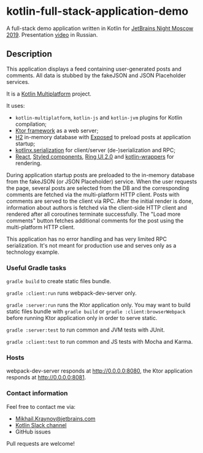 # kotlin-full-stack-application-demo

A full-stack demo application written in Kotlin for [JetBrains Night Moscow 2019](https://info.jetbrains.com/jetbrains-night-moscow-2019).
Presentation [video](https://www.youtube.com/watch?v=SsREyo6DlTg) in Russian.

## Description

This application displays a feed containing user-generated posts and comments. All data is stubbed by the fakeJSON and JSON Placeholder services.

It is a [Kotlin Multiplatform](https://kotlinlang.org/docs/reference/multiplatform.html) project.

It uses:
- `kotlin-multiplatform`, `kotlin-js` and `kotlin-jvm` plugins for Kotlin compilation;
- [Ktor framework](https://ktor.io) as a web server;
- [H2](http://www.h2database.com/html/main.html) in-memory database with [Exposed](https://github.com/JetBrains/Exposed) to preload posts at application startup;
- [kotlinx.serialization](https://github.com/Kotlin/kotlinx.serialization) for client/server (de-)serialization and RPC;
- [React](https://reactjs.org), [Styled components](https://www.styled-components.com), [Ring UI 2.0](https://jetbrains.github.io/ring-ui/develop-2.0/index.html) and [kotlin-wrappers](https://github.com/JetBrains/kotlin-wrappers) for rendering. 

During application startup posts are preloaded to the in-memory database from the fakeJSON (or JSON Placeholder) service. 
When the user requests the page, several posts are selected from the DB and the corresponding comments are fetched via the multi-platform HTTP client.
Posts with comments are served to the client via RPC. After the initial render is done, information about authors is fetched via the client-side HTTP client and rendered after all coroutines terminate successfully.
The "Load more comments" button fetches additional comments for the post using the multi-platform HTTP client.

This application has no error handling and has very limited RPC serialization. It's not meant for production use and serves only as a technology example.

### Useful Gradle tasks

`gradle build` to create static files bundle.

`gradle :client:run` runs webpack-dev-server only.

`gradle :server:run` runs the Ktor application only. You may want to build static files bundle with `gradle build` or `gradle :client:browserWebpack` before running Ktor application only in order to serve static.

`gradle :server:test` to run common and JVM tests with JUnit.

`gradle :client:test` to run common and JS tests with Mocha and Karma.

### Hosts
webpack-dev-server responds at http://0.0.0.0:8080, the Ktor application responds at http://0.0.0.0:8081.

### Contact information

Feel free to contact me via:
- Mikhail.Kraynov@jetbrains.com
- [Kotlin Slack channel](https://kotlin.slack.com)
- GitHub issues

Pull requests are welcome!